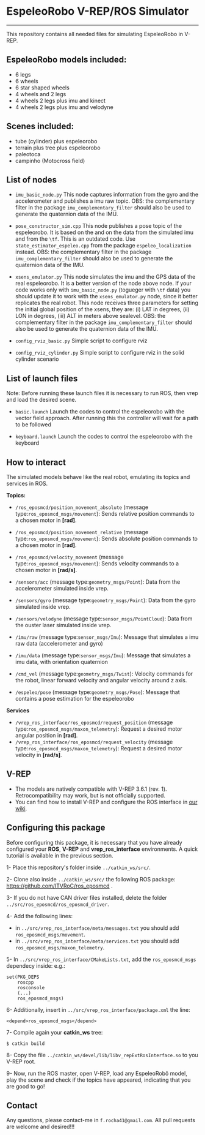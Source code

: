 # EspeleoRobo V-REP/ROS Simulator
----------------------
This repository contains all needed files for simulating EspeleoRobo in V-REP.

## EspeleoRobo models included:
- 6 legs
- 6 wheels
- 6 star shaped wheels
- 4 wheels and 2 legs
- 4 wheels 2 legs plus imu and kinect
- 4 wheels 2 legs plus imu and velodyne

## Scenes included:
- tube (cylinder) plus espeleorobo
- terrain plus tree plus espeleorobo
- paleotoca
- campinho (Motocross field)


## List of nodes


- `imu_basic_node.py` This node captures information from the gyro and the accelerometer and publishes a imu raw topic. OBS: the complementary filter in the package `imu_complementary_filter` should also be used to generate the quaternion data of the IMU.

- `pose_constructor_sim.cpp` This node publishes a pose topic of the espeleorobo. It is based on the and on the data from the simulated imu and from the `\tf`. This is an outdated code. Use `state_estimator_espeleo.cpp` from the package `espeleo_localization` instead. OBS: the complementary filter in the package `imu_complementary_filter` should also be used to generate the quaternion data of the IMU.

- `xsens_emulator.py` This node simulates the imu and the GPS data of the real espeleorobo. It is a better version of the node above node. If your code works only with `imu_basic_node.py` (togueger with `\tf` data) you should update it to work with the `xsens_emulator.py` node, since it better replicates the real robot. This node receives three parameters for setting the initial global position of the xsens, they are: (i) LAT in degrees, (ii) LON in degrees, (iii) ALT in meters above sealevel.
OBS: the complementary filter in the package `imu_complementary_filter` should also be used to generate the quaternion data of the IMU.

- `config_rviz_basic.py` Simple script to configure rviz

- `config_rviz_cylinder.py` Simple script to configure rviz in the solid cylinder scenario


## List of launch files

Note: Before running these launch files it is necessary to run ROS, then vrep and load the desired scene.

- `basic.launch` Launch the codes to control the espeleorobo with the vector field approach. After running this the controller will wait for a path to be followed

- `keyboard.launch` Launch the codes to control the espeleorobo with the keyboard


## How to interact

The simulated models behave like the real robot, emulating its topics and services in ROS.

**Topics:**
- `/ros_eposmcd/position_movement_absolute`  (message type:`ros_eposmcd_msgs/movement`): Sends relative position commands to a chosen motor in **[rad]**.
- `/ros_eposmcd/position_movement_relative`  (message type:`ros_eposmcd_msgs/movement`): Sends absolute position commands to a chosen motor in **[rad]**.
- `/ros_eposmcd/velocity_movement`  (message type:`ros_eposmcd_msgs/movement`): Sends velocity commands to a chosen motor in **[rad/s]**.

- `/sensors/acc`  (message type:`geometry_msgs/Point`): Data from the accelerometer simulated inside vrep.
- `/sensors/gyro`  (message type:`geometry_msgs/Point`): Data from the gyro simulated inside vrep.
- `/sensors/velodyne`  (message type:`sensor_msgs/PointCloud`): Data from the ouster laser simulated inside vrep.
- `/imu/raw`  (message type:`sensor_msgs/Imu`): Message that simulates a imu raw data (accelerometer and gyro)
- `/imu/data`  (message type:`sensor_msgs/Imu`): Message that simulates a imu data, with orientation quaternion
- `/cmd_vel`  (message type:`geometry_msgs/Twist`): Velocity commands for the robot, linear forward velocity and angular velocity around z axis.
- `/espeleo/pose`  (message type:`geometry_msgs/Pose`): Message that contains a pose estimation for the espeleorobo


**Services**
- `/vrep_ros_interface/ros_eposmcd/request_position`  (message type:`ros_eposmcd_msgs/maxon_telemetry`): Request a desired motor angular position in **[rad]**.
- `/vrep_ros_interface/ros_eposmcd/request_velocity`  (message type:`ros_eposmcd_msgs/maxon_telemetry`): Request a desired motor velocity in **[rad/s]**.





<!--
## Launch files

The following scripts must be calles after the roscore and vrep are runned (in this order)

**Topics:**

- `basic.launch`: This script runs the most basic files that preares the robot to receive a reference path.
- `keyboard.launch`: This script runs the basic files to enable to robot be controlled with the keyboard. -->


## V-REP

- The models are natively compatible with V-REP 3.6.1 (rev. 1). Retrocompatibility may work, but is not officially supported.
- You can find how to install V-REP and configure the ROS interface in  [our wiki](https://github.com/ITVRoC/general-wiki/wiki).

## Configuring this package

Before configuring this package, it is necessary that you have already configured your **ROS**, **V-REP** and **vrep_ros_interface** environments.  A quick tutorial is available in the previous section.

1- Place this repository's folder inside ``../catkin_ws/src/``.

2- Clone also inside ``../catkin_ws/src/`` the following ROS package: https://github.com/ITVRoC/ros_eposmcd .

3- If you do not have CAN driver files installed, delete the folder ``../src/ros_eposmcd/ros_eposmcd_driver``.

4- Add the following lines:
- in ``../src/vrep_ros_interface/meta/messages.txt`` you should add ``ros_eposmcd_msgs/movement``.
- in ``../src/vrep_ros_interface/meta/services.txt`` you should add ``ros_eposmcd_msgs/maxon_telemetry``.

5- In `../src/vrep_ros_interface/CMakeLists.txt`, add the ``ros_eposmcd_msgs`` dependecy inside:
e.g.:
```
set(PKG_DEPS
    roscpp
    rosconsole
    (...)
    ros_eposmcd_msgs)
```

6- Additionally, insert in ``../src/vrep_ros_interface/package.xml`` the line:
```
<depend>ros_eposmcd_msgs</depend>
```

7- Compile again your **catkin_ws** tree:
```
$ catkin build
```

8- Copy the file `../catkin_ws/devel/lib/libv_repExtRosInterface.so` to you V-REP root.

9- Now, run the ROS master, open V-REP, load any EspeleoRobô model, play the scene and check if the topics have appeared, indicating that you are good to go!

## Contact

Any questions, please contact-me in ``f.rocha41@gmail.com``.
All pull requests are welcome and desired!!!

